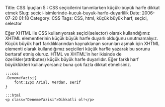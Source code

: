 Title: CSS İpuçları  5 : CSS seçicilerini tanımlarken küçük-büyük harfe dikkat etmek
Slug: secici-isimlerinde-kucuk-buyuk-harfe-duyarlilik
Date: 2006-07-20 01:18
Category: CSS
Tags: CSS, html, küçük büyük harf, seçici, selector

Eğer XHTML ile CSS kullanıyorsak seçici(selector) olarak kullandığımız
XHTML elementlerinin küçük büyük harfe duyarlı olduğunu unutmamalıyız.
Küçük büyük harf farklılıklarından kaynaklanan sorunları aşmak için
XHTML elementi olarak kullandığımız seçicileri küçük harfle yazarak bu
sorunu bertaraf etmiş oluruz. HTML ve XHTML'in her ikisinde de
özellikler(attributes) küçük büyük harfe duyarlıdır. Eğer farklı harf
büyüklükleri kullanıyorsanız buna çok fazla dikkat etmelisiniz.
	
	:::css
	.DenemeYazisi{
		font:12px Arial, Verdan, serif
	}
	
	:::html
	<p class="DenemeYazisi">Dikkatli ol!</p> 
